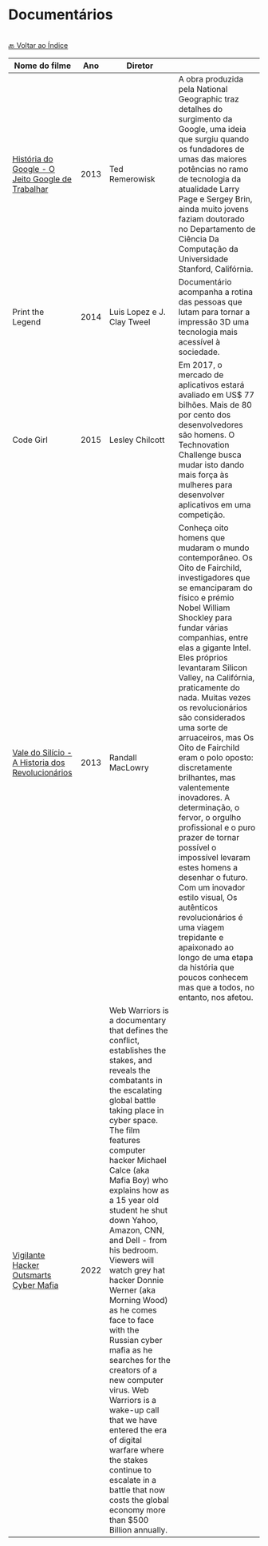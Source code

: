 # Documentários

<br>[🔙 Voltar ao Índice](./README.md)<br>

|Nome do filme| Ano |Diretor||
|---|---|---|---|
|[História do Google - O Jeito Google de Trabalhar](https://www.youtube.com/watch?v=rhxqPi0uGxI&list=PLKz4uEJi93WeR38EuYR2hqJKNiU8-8ITD&index=4)|2013|Ted Remerowisk|A obra produzida pela National Geographic traz detalhes do surgimento da Google, uma ideia que surgiu quando os fundadores de umas das maiores potências no ramo de tecnologia da atualidade Larry Page e Sergey Brin, ainda muito jovens faziam doutorado no Departamento de Ciência Da Computação da Universidade Stanford, Califórnia.|
|Print the Legend|2014| Luis Lopez e J. Clay Tweel|Documentário acompanha a rotina das pessoas que lutam para tornar a impressão 3D uma tecnologia mais acessível à sociedade.|
|Code Girl|2015| Lesley Chilcott|Em 2017, o mercado de aplicativos estará avaliado em US$ 77 bilhões. Mais de 80 por cento dos desenvolvedores são homens. O Technovation Challenge busca mudar isto dando mais força às mulheres para desenvolver aplicativos em uma competição.|
|[Vale do Silício - A Historia dos Revolucionários](https://www.youtube.com/watch?v=OvceOWrmSeI&list=PLKz4uEJi93WeR38EuYR2hqJKNiU8-8ITD&index=2)|2013| Randall MacLowry|Conheça oito homens que mudaram o mundo contemporâneo. Os Oito de Fairchild, investigadores que se emanciparam do físico e prémio Nobel William Shockley para fundar várias companhias, entre elas a gigante Intel. Eles próprios levantaram Silicon Valley, na Califórnia, praticamente do nada. Muitas vezes os revolucionários são considerados uma sorte de arruaceiros, mas Os Oito de Fairchild eram o polo oposto: discretamente brilhantes, mas valentemente inovadores. A determinação, o fervor, o orgulho profissional e o puro prazer de tornar possível o impossível levaram estes homens a desenhar o futuro. Com um inovador estilo visual, Os autênticos revolucionários é uma viagem trepidante e apaixonado ao longo de uma etapa da história que poucos conhecem mas que a todos, no entanto, nos afetou.|
|[Vigilante Hacker Outsmarts Cyber Mafia](https://www.youtube.com/watch?v=Db4MBkX6Rtw)|2022| Web Warriors is a documentary that defines the conflict, establishes the stakes, and reveals the combatants in the escalating global battle taking place in cyber space. The film features computer hacker Michael Calce (aka Mafia Boy) who explains how as a 15 year old student he shut down Yahoo, Amazon, CNN, and Dell - from his bedroom. Viewers will watch grey hat hacker Donnie Werner (aka Morning Wood) as he comes face to face with the Russian cyber mafia as he searches for the creators of a new computer virus. Web Warriors is a wake-up call that we have entered the era of digital warfare where the stakes continue to escalate in a battle that now costs the global economy more than $500 Billion annually.|
